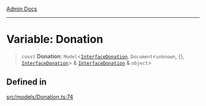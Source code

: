 [Admin Docs](/)

***

# Variable: Donation

> `const` **Donation**: `Model`\<[`InterfaceDonation`](../interfaces/InterfaceDonation.md), `Document`\<`unknown`, \{\}, [`InterfaceDonation`](../interfaces/InterfaceDonation.md)\> & [`InterfaceDonation`](../interfaces/InterfaceDonation.md) & `object`\>

## Defined in

[src/models/Donation.ts:74](https://github.com/Suyash878/talawa-api/blob/cfd688207611ba245c99edd8dbaccb2cdbf6a043/src/models/Donation.ts#L74)
